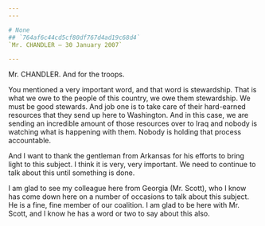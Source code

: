 ```yaml
---
---

# None
## `764af6c44cd5cf80df767d4ad19c68d4`
`Mr. CHANDLER — 30 January 2007`

---
```



Mr. CHANDLER. And for the troops.

You mentioned a very important word, and that word is stewardship. 
That is what we owe to the people of this country, we owe them 
stewardship. We must be good stewards. And job one is to take care of 
their hard-earned resources that they send up here to Washington. And 
in this case, we are sending an incredible amount of those resources 
over to Iraq and nobody is watching what is happening with them. Nobody 
is holding that process accountable.

And I want to thank the gentleman from Arkansas for his efforts to 
bring light to this subject. I think it is very, very important. We 
need to continue to talk about this until something is done.



I am glad to see my colleague here from Georgia (Mr. Scott), who I 
know has come down here on a number of occasions to talk about this 
subject. He is a fine, fine member of our coalition. I am glad to be 
here with Mr. Scott, and I know he has a word or two to say about this 
also.